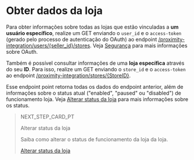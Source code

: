 # Obter dados da loja

Para obter informações sobre todas as lojas que estão vinculadas a **um usuário específico**, realize um GET enviando o `user_id` e o `access-token` (gerado pelo processo de autenticação do OAuth) ao endpoint [/proximity-integration/users/{seller_id}/stores](https://www.mercadopago[FAKER][URL][DOMAIN]/developers/pt/reference/mp_delivery/_proximity-integration_users_seller_id_stores/get). Veja [Segurança](https://www.mercadopago[FAKER][URL][DOMAIN]/developers/pt/guides/security/oauth/introduction) para mais informações sobre OAuth.

Também é possível consultar informações de uma **loja específica** através do seu **ID**. Para isso, realize um GET enviando o `store_id` e o `access-token` ao endpoint [/proximity-integration/stores/{StoreID}](https://www.mercadopago[FAKER][URL][DOMAIN]/developers/pt/reference/mp_delivery/_proximity-integration_stores_store_id/get). 

Esse endpoint point retorna todas os dados do endpoint anterior, além de informações sobre o status atual ("enabled", "paused" ou "disabled") de funcionamento loja. Veja [Alterar status da loja](https://www.mercadopago[FAKER][URL][DOMAIN]/developers/pt/guides/mp-delivery/print-order-receipt) para mais informações sobre os status.

> NEXT_STEP_CARD_PT
>
> Alterar status da loja
>
> Saiba como alterar o status de funcionamento da loja da loja.
>
> [Alterar status da loja](https://www.mercadopago[FAKER][URL][DOMAIN]/developers/pt/guides/mp-delivery/change-store-status)